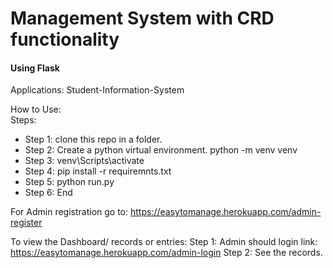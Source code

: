 # Management System with CRD functionality
<h4>Using Flask</h4>

Applications:
Student-Information-System

How to Use:<br>
Steps:
<ul>
    <li>Step 1:
        clone this repo in a folder.</li>
    <li>
        Step 2:
        Create a python virtual environment.
        python -m venv venv</li>
    <li>
        Step 3:
        venv\Scripts\activate
        </li>
    <li>
        Step 4:
        pip install -r requiremnts.txt</li>
    <li>
        Step 5:
        python run.py</li>
    <li>
        Step 6:
        End</li>

</ul>

For Admin registration go to:
https://easytomanage.herokuapp.com/admin-register

To view the Dashboard/ records or entries:
Step 1: Admin should login
link: https://easytomanage.herokuapp.com/admin-login
Step 2: See the records.
